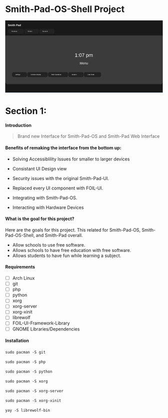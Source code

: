 # Smith-Pad-OS-Shell Project

<img src="screenshot.png"></img>

# Section 1:

#### Introduction

> Brand new Interface for Smith-Pad-OS and Smith-Pad Web Interface

#### Benefits of remaking the interface from the bottom up:

* Solving Accessiblility Issues for smaller to larger devices 

* Consistant UI Design view 

* Security issues with the original Smith-Pad-UI. 

* Replaced every UI component with FOIL-UI. 

* Integrating with Smith-Pad-OS. 

* Interacting with Hardware Devices

#### What is the goal for this project?

Here are the goals for this project. This related for Smith-Pad-OS, Smith-Pad-OS-Shell, and Smith-Pad overall. 

* Allow schools to use free software. 
* Allows schools to have free education with free software. 
* Allows students to have fun while learning a subject. 

#### Requirements

- [ ] Arch Linux
- [ ] git
- [ ] php
- [ ] python
- [ ] xorg
- [ ] xorg-server
- [ ] xorg-xinit
- [ ] librewolf
- [ ] FOIL-UI-Framework-Library
- [ ] GNOME Libraries/Dependencies

#### Installation

`sudo pacman -S git`

`sudo pacman -S php`

`sudo pacman -S python`

`sudo pacman -S xorg`

`sudo pacman -S xorg-server`

`sudo pacman -S xorg-xinit`

`yay -S librewolf-bin`
